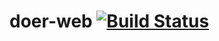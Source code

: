# doer-web [![Build Status](https://travis-ci.org/ctailor2/doer-web.svg?branch=master)](https://travis-ci.org/ctailor2/doer-web)
